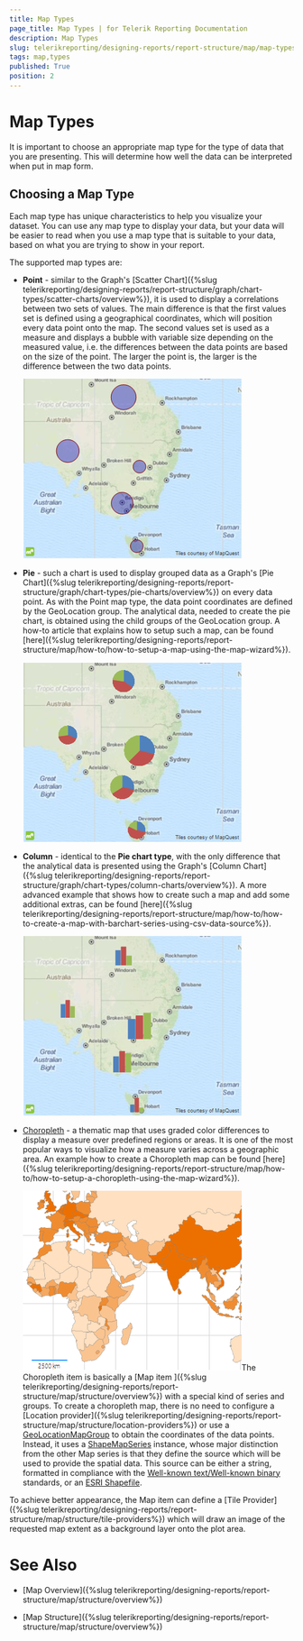 ```yaml
---
title: Map Types
page_title: Map Types | for Telerik Reporting Documentation
description: Map Types
slug: telerikreporting/designing-reports/report-structure/map/map-types
tags: map,types
published: True
position: 2
---
```


# Map Types



It is important to choose an appropriate map type for the type of data that you are presenting. This will determine how well the data can be interpreted when put in map form.

## Choosing a Map Type

Each map type has unique characteristics to help you visualize your dataset. You can use any map type to
          display your data, but your data will be easier to read when you use a map type that is suitable to your data,
          based on what you are trying to show in your report.
        

The supported map types are:
        

* __Point__ - similar to the Graph's [Scatter Chart]({%slug telerikreporting/designing-reports/report-structure/graph/chart-types/scatter-charts/overview%}),
              it is used to display a correlations between two sets of values.
              The main difference is that the first values set is defined using a geographical coordinates, which will position every data point onto the map.
              The second values set is used as a measure and displays a bubble with variable size depending on the measured value, i.e. 
              the differences between the data points are based on the size of the point. The larger the point is, 
              the larger is the difference between the two data points.
              
  ![Map Point Chart](images/Map/MapPointChart.png)

* __Pie__ - such a chart is used to display grouped data as a Graph's
              [Pie Chart]({%slug telerikreporting/designing-reports/report-structure/graph/chart-types/pie-charts/overview%}) on every data point. As with the Point map type, the data point
              coordinates are defined by the GeoLocation group. The analytical data, needed to create the pie chart, is obtained using the child groups
              of the GeoLocation group. A how-to article that explains how to setup such a map, can be found
              [here]({%slug telerikreporting/designing-reports/report-structure/map/how-to/how-to-setup-a-map-using-the-map-wizard%}).
              
  ![Map Pie Chart](images/Map/MapPieChart.png)

* __Column__ - identical to the __Pie chart type__, with the only difference that the analytical
              data is presented using the Graph's [Column Chart]({%slug telerikreporting/designing-reports/report-structure/graph/chart-types/column-charts/overview%}). A more advanced example
              that shows how to create such a map and add some additional extras, can be found
              [here]({%slug telerikreporting/designing-reports/report-structure/map/how-to/how-to-create-a-map-with-barchart-series-using-csv-data-source%}).
              
  ![Map Column Chart](images/Map/MapColumnChart.png)

* [Choropleth](http://en.wikipedia.org/wiki/Choropleth_map)               - a thematic map that uses graded color differences to display a
              measure over predefined regions or areas. It is one of the most popular ways to visualize how a measure varies across
              a geographic area. An example how to create a Choropleth map can be found 
              [here]({%slug telerikreporting/designing-reports/report-structure/map/how-to/how-to-setup-a-choropleth-using-the-map-wizard%}).
            
  ![Choropleth Chart Type](images/Map/Choropleth/Choropleth_ChartType.png)The Choropleth item is basically a [Map item ]({%slug telerikreporting/designing-reports/report-structure/map/structure/overview%}) with a special kind of series and groups.
              To create a choropleth map, there is no need to configure a [Location provider]({%slug telerikreporting/designing-reports/report-structure/map/structure/location-providers%})              or use a [GeoLocationMapGroup](/reporting/api/Telerik.Reporting.GeoLocationMapGroup) to obtain the coordinates of the data points.
              Instead, it uses a [ShapeMapSeries](/reporting/api/Telerik.Reporting.ShapeMapSeries) instance, whose major distinction from the
              other Map series is that they define the source which will be used to provide the spatial data. This source can be either a string, formatted
              in compliance with the
              [Well-known text/Well-known binary](http://en.wikipedia.org/wiki/Well-known_text)              standards, or an
              [ESRI Shapefile](http://en.wikipedia.org/wiki/Shapefile).
            



To achieve better appearance, the Map item can define a [Tile Provider]({%slug telerikreporting/designing-reports/report-structure/map/structure/tile-providers%}) which will
          draw an image of the requested map extent as a background layer onto the plot area.
        

# See Also


 * [Map Overview]({%slug telerikreporting/designing-reports/report-structure/map/structure/overview%})

 * [Map Structure]({%slug telerikreporting/designing-reports/report-structure/map/structure/overview%})
